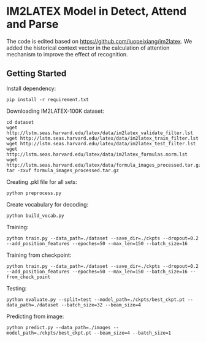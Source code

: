 # IM2LATEX Model in Detect, Attend and Parse

The code is edited based on https://github.com/luopeixiang/im2latex. We added the historical context vector in the calculation of attention mechanism to improve the effect of recognition.

## Getting Started

Install dependency:
```shell
pip install -r requirement.txt
```

Downloading IM2LATEX-100K dataset:
```shell
cd dataset
wget http://lstm.seas.harvard.edu/latex/data/im2latex_validate_filter.lst
wget http://lstm.seas.harvard.edu/latex/data/im2latex_train_filter.lst
wget http://lstm.seas.harvard.edu/latex/data/im2latex_test_filter.lst
wget http://lstm.seas.harvard.edu/latex/data/im2latex_formulas.norm.lst
wget http://lstm.seas.harvard.edu/latex/data/formula_images_processed.tar.gz
tar -zxvf formula_images_processed.tar.gz
```

Creating .pkl file for all sets:
```shell
python preprocess.py
```

Create vocabulary for decoding:
```shell
python build_vocab.py
```

Training:
```shell
python train.py --data_path=./dataset --save_dir=./ckpts --dropout=0.2 --add_position_features --epoches=50 --max_len=150 --batch_size=16
```

Training from checkpoint:
```shell
python train.py --data_path=./dataset --save_dir=./ckpts --dropout=0.2 --add_position_features --epoches=50 --max_len=150 --batch_size=16 --from_check_point
```

Testing:
```shell
python evaluate.py --split=test --model_path=./ckpts/best_ckpt.pt --data_path=./dataset --batch_size=32 --beam_size=4
```

Predicting from image:
```shell
python predict.py --data_path=./images --model_path=./ckpts/best_ckpt.pt --beam_size=4 --batch_size=1
```
